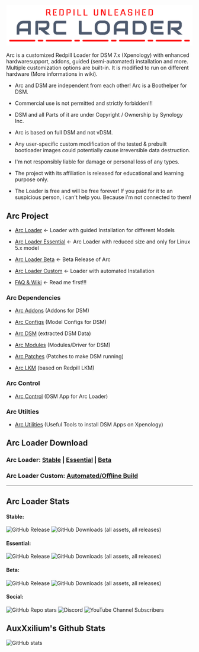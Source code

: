 <center><img width="845" alt="arc_loader" src="https://github.com/AuxXxilium/arc/blob/page/docs/arc_loader.png?raw=true"></center>

Arc is a customized Redpill Loader for DSM 7.x (Xpenology) with enhanced hardwaresupport, addons, guided (semi-automated) installation and more. Multiple customization options are built-in. It is modified to run on different hardware (More informations in wiki).

* Arc and DSM are independent from each other! Arc is a Boothelper for DSM.
* Commercial use is not permitted and strictly forbidden!!!
* DSM and all Parts of it are under Copyright / Ownership by Synology Inc.

* Arc is based on full DSM and not vDSM.
* Any user-specific custom modification of the tested & prebuilt bootloader images could potentially cause irreversible data destruction.
* I'm not responsibly liable for damage or personal loss of any types.
* The project with its affiliation is released for educational and learning purpose only.

* The Loader is free and will be free forever! If you paid for it to an suspicious person, i can't help you. Because i'm not connected to them!

## Arc Project

* <a href="https://github.com/AuxXxilium/arc">Arc Loader</a> <- Loader with guided Installation for different Models

* <a href="https://github.com/AuxXxilium/arc-essential">Arc Loader Essential</a> <- Arc Loader with reduced size and only for Linux 5.x model

* <a href="https://github.com/AuxXxilium/arc-beta">Arc Loader Beta</a> <- Beta Release of Arc

* <a href="https://auxxxilium.github.io/arc">Arc Loader Custom</a> <- Loader with automated Installation

* <a href="https://xpenology.tech/wiki" target="_blank">FAQ & Wiki</a> <- Read me first!!!

### Arc Dependencies

*  <a href="https://github.com/AuxXxilium/arc-addons">Arc Addons</a> (Addons for DSM)

*  <a href="https://github.com/AuxXxilium/arc-configs">Arc Configs</a> (Model Configs for DSM)

*  <a href="https://github.com/AuxXxilium/arc-dsm">Arc DSM</a> (extracted DSM Data)

*  <a href="https://github.com/AuxXxilium/arc-modules">Arc Modules</a> (Modules/Driver for DSM)

*  <a href="https://github.com/AuxXxilium/arc-patches">Arc Patches</a> (Patches to make DSM running)

*  <a href="https://github.com/AuxXxilium/arc-lkm">Arc LKM</a> (based on Redpill LKM)

### Arc Control

*  <a href="https://github.com/AuxXxilium/arc-control">Arc Control</a> (DSM App for Arc Loader)

### Arc Utilties

* <a href="https://github.com/AuxXxilium/arc-utils">Arc Utilities</a> (Useful Tools to install DSM Apps on Xpenology)

## Arc Loader Download

### Arc Loader:             <a href="https://github.com/AuxXxilium/arc/releases/latest">Stable</a> | <a href="https://github.com/AuxXxilium/arc-essential/releases/latest">Essential</a> | <a href="https://github.com/AuxXxilium/arc-beta/releases/latest">Beta</a>

### Arc Loader Custom:      <a href="https://auxxxilium.github.io/arc">Automated/Offline Build</a>

---

## Arc Loader Stats

#### Stable:</br>
![GitHub Release](https://img.shields.io/github/v/release/AuxXxilium/arc?sort=date&display_name=release&style=for-the-badge&logo=github&label=release&link=https%3A%2F%2Fgithub.com%2FAuxXxilium%2Farc) ![GitHub Downloads (all assets, all releases)](https://img.shields.io/github/downloads/AuxXxilium/arc/total?style=for-the-badge&logo=github&link=https%3A%2F%2Fgithub.com%2FAuxXxilium%2Farc)</br>
#### Essential:</br>
![GitHub Release](https://img.shields.io/github/v/release/AuxXxilium/arc-essential?sort=date&display_name=release&style=for-the-badge&logo=github&label=release&link=https%3A%2F%2Fgithub.com%2FAuxXxilium%2Farc-essential) ![GitHub Downloads (all assets, all releases)](https://img.shields.io/github/downloads/AuxXxilium/arc-essential/total?style=for-the-badge&logo=github&link=https%3A%2F%2Fgithub.com%2FAuxXxilium%2Farc-essential)</br>
#### Beta:</br>
![GitHub Release](https://img.shields.io/github/v/release/AuxXxilium/arc-beta?sort=date&display_name=release&style=for-the-badge&logo=github&label=release&link=https%3A%2F%2Fgithub.com%2FAuxXxilium%2Farc-beta) ![GitHub Downloads (all assets, all releases)](https://img.shields.io/github/downloads/AuxXxilium/arc-beta/total?style=for-the-badge&logo=github&link=https%3A%2F%2Fgithub.com%2FAuxXxilium%2Farc-beta)</br>
#### Social:</br>
![GitHub Repo stars](https://img.shields.io/github/stars/AuxXxilium/arc?style=for-the-badge&logo=github&link=https%3A%2F%2Fgithub.com%2FAuxXxilium%2Farc) ![Discord](https://img.shields.io/discord/639072565155069962?style=for-the-badge&logo=discord&label=Discord&link=https%3A%2F%2Fdiscord.auxxxilium.tech) ![YouTube Channel Subscribers](https://img.shields.io/youtube/channel/subscribers/UCOJJM6kvbqc5vytWR-TGu0w?style=for-the-badge&logo=youtube&label=Youtube&link=https%3A%2F%2Fyoutube.auxxxilium.tech)

## AuxXxilium's Github Stats

![GitHub stats](https://github-readme-stats-sigma-five.vercel.app/api?username=AuxXxilium&show_icons=true&theme=react&hide_title=true&include_all_commits=true)

